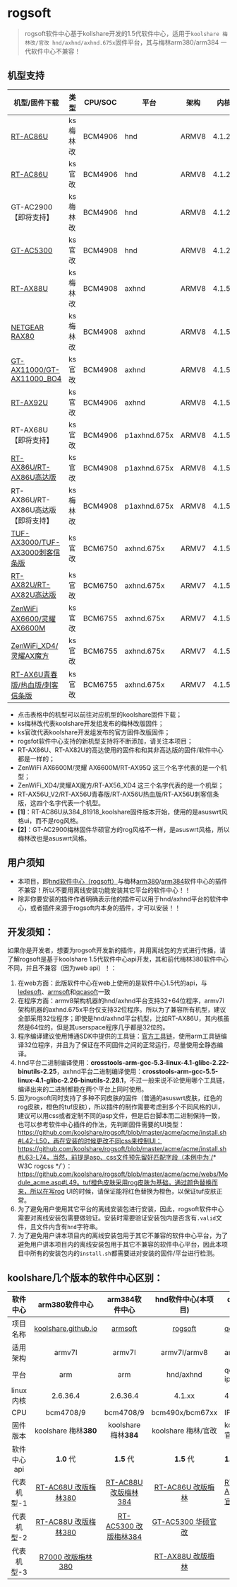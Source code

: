 #  **rogsoft**

> rogsoft软件中心基于kollshare开发的1.5代软件中心，适用于`koolshare 梅林改/官改 hnd/axhnd/axhnd.675x`固件平台，其与梅林arm380/arm384 一代软件中心不兼容！

## 机型支持

| 机型/固件下载                                                | 类型     | CPU/SOC | 平台         | 架构  | 内核   | 皮肤                |
| ------------------------------------------------------------ | -------- | ------- | ------------ | ----- | ------ | ------------------- |
| [RT-AC86U](http://koolshare.cn/thread-127878-1-1.html)       | ks梅林改 | BCM4906 | hnd          | ARMV8 | 4.1.27 | asuswrt             |
| [RT-AC86U](http://koolshare.cn/thread-139965-1-1.html)       | ks官改   | BCM4906 | hnd          | ARMV8 | 4.1.27 | rog/asuswrt **[1]** |
| GT-AC2900【即将支持】                                        | ks梅林改 | BCM4906 | hnd          | ARMV8 | 4.1.27 | asuswrt**[2]**      |
| [GT-AC5300](http://koolshare.cn/thread-130902-1-1.html)      | ks官改   | BCM4908 | hnd          | ARMV8 | 4.1.27 | rog  (红色)         |
| [RT-AX88U](http://koolshare.cn/thread-158199-1-1.html)       | ks梅林改 | BCM4908 | axhnd        | ARMV8 | 4.1.51 | asuswrt             |
| [NETGEAR RAX80](https://koolshare.cn/thread-177255-1-1.html) | ks梅林改 | BCM4908 | axhnd        | ARMV8 | 4.1.51 | asuswrt             |
| [GT-AX11000/GT-AX11000_BO4](http://koolshare.cn/thread-159465-1-1.html) | ks官改   | BCM4908 | axhnd        | ARMV8 | 4.1.51 | rog  (红色)         |
| [RT-AX92U](https://koolshare.cn/thread-191634-1-1.html)      | ks官改   | BCM4906 | axhnd        | ARMV8 | 4.1.51 | asuswrt             |
| RT-AX68U【即将支持】                                         | ks官改   | BCM4906 | p1axhnd.675x | ARMV8 | 4.1.52 | asuswrt             |
| [RT-AX86U/RT-AX86U高达版](https://koolshare.cn/thread-181845-1-1.html) | ks官改   | BCM4908 | p1axhnd.675x | ARMV8 | 4.1.52 | asuswrt             |
| RT-AX86U/RT-AX86U高达版【即将支持】                          | ks梅林改 | BCM4908 | p1axhnd.675x | ARMV8 | 4.1.52 | asuswrt             |
| [TUF-AX3000/TUF-AX3000刺客信条版](https://koolshare.cn/thread-179968-1-1.html) | ks官改   | BCM6750 | axhnd.675x   | ARMV7 | 4.1.52 | tuf（橙色）         |
| [RT-AX82U/RT-AX82U高达版](https://koolshare.cn/thread-xxxxxx-1-1.html) | ks官改   | BCM6750 | axhnd.675x   | ARMV7 | 4.1.52 | asuswrt             |
| [ZenWiFi AX6600/灵耀 AX6600M](https://koolshare.cn/thread-187704-1-1.html) | ks官改   | BCM6755 | axhnd.675x   | ARMV7 | 4.1.52 | asuswrt             |
| [ZenWiFi_XD4/灵耀AX魔方](https://koolshare.cn/thread-187744-1-1.html) | ks官改   | BCM6755 | axhnd.675x   | ARMV7 | 4.1.52 | asuswrt             |
| [RT-AX6U青春版/热血版/刺客信条版](https://koolshare.cn/thread-188683-1-1.html) | ks官改   | BCM6755 | axhnd.675x   | ARMV7 | 4.1.52 | asuswrt             |

- 点击表格中的机型可以前往对应机型的koolshare固件下载；
- ks梅林改代表koolshare开发组发布的梅林改版固件；
- ks官改代表koolshare开发组发布的官方固件改版固件；
- rogsfot软件中心支持的新机型支持将不断添加，请关注本项目；
- RT-AX86U、RT-AX82U的高达使用的固件和和其非高达版的固件/软件中心都是一样的；
- ZenWiFi AX6600M/灵耀 AX6600M/RT-AX95Q 这三个名字代表的是一个机型；
- ZenWiFi_XD4/灵耀AX魔方/RT-AX56_XD4 这三个名字代表的是一个机型；
- RT-AX56U_V2/RT-AX56U青春版/RT-AX56U热血版/RT-AX56U刺客信条版，这四个名字代表一个机型。
- **[1]**：RT-AC86U从384_81918_koolshare固件版本开始，使用的是asuswrt风格ui，而不是rog风格。
- **[2]**：GT-AC2900梅林固件华硕官方的rog风格不一样，是asuswrt风格，所以梅林改也是asuswrt风格。

## 用户须知

- 本项目，即[hnd软件中心（rogsoft）](hnd/axhnd软件中心（rogsoft）)与梅林[arm380](https://github.com/koolshare/koolshare.github.io)/[arm384](https://github.com/koolshare/armsoft)软件中心的插件不兼容！所以不要用离线安装功能安装其它平台的软件中心！！
- 除非你要安装的插件作者明确表示他的插件可以用于hnd/axhnd平台的软件中心，或者插件来源于rogsoft内本身的插件，才可以安装！！

## 开发须知：

如果你是开发者，想要为rogsoft开发新的插件，并用离线包的方式进行传播，请了解rogsoft是基于koolshare 1.5代软件中心api开发，其和前代梅林380软件中心不同，并且不兼容（因为web api）！：

1. 在web方面：此版软件中心在web上使用的是软件中心1.5代的api，与[ledesoft](https://github.com/koolshare/ledesoft)、[armsoft](https://github.com/koolshare/armsoft)和[qcasoft](https://github.com/koolshare/qcasoft)一致
2. 在程序方面：armv8架构机器的hnd/axhnd平台支持32+64位程序，armv7l架构机器的axhnd.675x平台仅支持32位程序。所以为了兼容所有机型，建议全部采用32位程序；即使是hnd/axhnd平台机型，比如RT-AX86U，其内核虽然是64位的，但是其userspace程序几乎都是32位的。
3. 程序编译建议使用博通SDK中提供的工具链：[官方工具链](https://github.com/RMerl/am-toolchains/tree/master/brcm-arm-hnd)，使用arm工具链编译32位程序，并且为了保证在不同固件之间的正常运行，尽量使用全静态编译。
4. hnd平台二进制编译使用：**crosstools-arm-gcc-5.3-linux-4.1-glibc-2.22-binutils-2.25**，axhnd平台二进制编译使用：**crosstools-arm-gcc-5.5-linux-4.1-glibc-2.26-binutils-2.28.1**，不过一般来说不论使用哪个工具链，编译出来的二进制都能在两个平台上同时使用。
5. 因为rogsoft同时支持了多种不同皮肤的固件（普通的asuswrt皮肤，红色的rog皮肤，橙色的tuf皮肤），所以插件的制作需要考虑到多个不同风格的UI，建议可以用css或者定制不同的asp文件，但是后台脚本而二进制保持一致，也可以参考软件中心插件的作法，先判断固件需要的UI类型：https://github.com/koolshare/rogsoft/blob/master/acme/acme/install.sh#L42-L50，再在安装的时候更改不同css来控制UI：https://github.com/koolshare/rogsoft/blob/master/acme/acme/install.sh#L63-L74，当然，前提是asp、css文件预先留好匹配字段（本例中为`/* W3C rogcss */`）：https://github.com/koolshare/rogsoft/blob/master/acme/acme/webs/Module_acme.asp#L49。tuf橙色皮肤采用rog皮肤为基础，通过颜色替换而来，所以在写rog UI的时候，请保证能将红色替换为橙色，以保证tuf皮肤正常。
6. 为了避免用户使用其它平台的离线安装包进行安装，因此，rogsoft软件中心需要对离线安装包需要做验证。安装时需要验证安装包内是否含有`.valid`文件，且文件内含有`hnd`字符串。
7. 为了避免用户讲本项目内的离线安装包用于其它不兼容的软件中心平台，为了避免用户讲本项目内的离线安装包用于其它不兼容的软件中心平台，因此本项目中所有的安装包内的`install.sh`都需要进对安装的固件/平台进行检测。

## **koolshare几个版本的软件中心区别：**

|  软件中心   |                        arm380软件中心                        |                        arm384软件中心                        |                     hnd软件中心(本项目)                      | qca软件中心                                                  |                    软路由-酷软                    |
| :---------: | :----------------------------------------------------------: | :----------------------------------------------------------: | :----------------------------------------------------------: | ------------------------------------------------------------ | :-----------------------------------------------: |
|  项目名称   | [koolshare.github.io](https://github.com/koolshare/koolshare.github.io) |       [armsoft](https://github.com/koolshare/armsoft)        |       [rogsoft](https://github.com/koolshare/rogsoft)        | [qcasoft](https://github.com/koolshare/qcasoft)              | [ledesoft](https://github.com/koolshare/ledesoft) |
|  适用架构   |                            armv7l                            |                            armv7l                            |                         armv7l/armv8                         | armv7l                                                       |                        x64                        |
|    平台     |                             arm                              |                             arm                              |                          hnd/axhnd                           | qca-ipq806x                                                  |                     by fw867                      |
|  linux内核  |                           2.6.36.4                           |                           2.6.36.4                           |                            4.1.xx                            | 4.4.60                                                       |                       很新                        |
|     CPU     |                          bcm4708/9                           |                          bcm4708/9                           |                       bcm490x/bcm67xx                        | IPQ8074                                                      |                     intel/AMD                     |
|  固件版本   |                    koolshare 梅林**380**                     |                    koolshare 梅林**384**                     |                     koolshare 梅林/官改                      | koolshare 官改                                               |                   OpenWRT/LEDE                    |
| 软件中心api |                          **1.0** 代                          |                          **1.5** 代                          |                          **1.5** 代                          | **1.5** 代                                                   |                    **1.5** 代                     |
| 代表机型-1  | [RT-AC68U 改版梅林380](https://koolshare.cn/thread-139322-1-1.html) | [RT-AC88U 改版梅林384](https://koolshare.cn/thread-164857-1-1.html) | [RT-AC86U 改版梅林](https://koolshare.cn/thread-127878-1-1.html) | [RT-AX89X 官改固件](https://koolshare.cn/thread-188090-1-1.html) |                         \                         |
| 代表机型-2  | [RT-AC88U 改版梅林380](https://koolshare.cn/thread-139322-1-1.html) | [RT-AC5300 改版梅林384](https://koolshare.cn/thread-164857-1-1.html) | [GT-AC5300 华硕官改](https://koolshare.cn/thread-130902-1-1.html) |                                                              |                         \                         |
| 代表机型-3  | [R7000 改版梅林380](https://koolshare.cn/thread-139324-1-1.html) |                                                              | [RT-AX88U 改版梅林](https://koolshare.cn/thread-158199-1-1.html) |                                                              |                         \                         |

